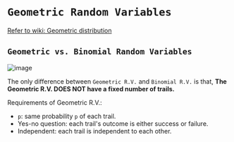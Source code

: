 # `Geometric Random Variables`
[Refer to wiki: Geometric distribution](https://www.wikiwand.com/en/Geometric_distribution)

## `Geometric vs. Binomial Random Variables`
![image](https://user-images.githubusercontent.com/14041622/44519111-9f574200-a6fe-11e8-8853-bb97da651ec3.png)

The only difference between `Geometric R.V.` and `Binomial R.V.` is that, 
**The Geometric R.V. DOES NOT have a fixed number of trails.**

Requirements of Geometric R.V.:
- `p`: same probability `p` of each trail.
- Yes-no question: each trail's outcome is either success or failure.
- Independent: each trail is independent to each other.
